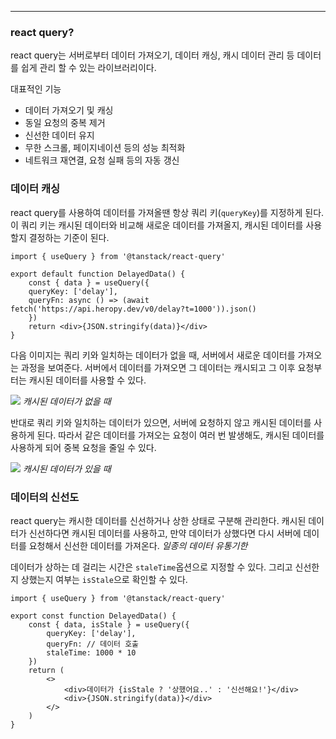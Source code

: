 
---

### react query?

react query는 서버로부터 데이터 가져오기, 데이터 캐싱, 캐시 데이터 관리 등 데이터를 쉽게 관리 할 수 있는 라이브러리이다.

대표적인 기능
- 데이터 가져오기 및 캐싱
- 동일 요청의 중복 제거
- 신선한 데이터 유지 
- 무한 스크롤, 페이지네이션 등의 성능 최적화
- 네트워크 재연결, 요청 실패 등의 자동 갱신

### 데이터 캐싱

react query를 사용하여 데이터를 가져올땐 항상 쿼리 키(`queryKey`)를 지정하게 된다. 
이 쿼리 키는 캐시된 데이터와 비교해 새로운 데이터를 가져올지, 캐시된 데이터를 사용할지 결정하는 기준이 된다.

```tsx
import { useQuery } from '@tanstack/react-query' 

export default function DelayedData() { 
	const { data } = useQuery({ 
	queryKey: ['delay'], 
	queryFn: async () => (await fetch('https://api.heropy.dev/v0/delay?t=1000')).json()
	})
	return <div>{JSON.stringify(data)}</div> 
}
```

다음 이미지는 쿼리 키와 일치하는 데이터가 없을 때, 서버에서 새로운 데이터를 가져오는 과정을 보여준다.
서버에서 데이터를 가져오면 그 데이터는 캐시되고 그 이후 요청부터는 캐시된 데이터를 사용할 수 있다.

![](https://i.imgur.com/OECYMfJ.png)
*캐시된 데이터가 없을 때*

반대로 쿼리 키와 일치하는 데이터가 있으면, 서버에 요청하지 않고 캐시된 데이터를 사용하게 된다.
따라서 같은 데이터를 가져오는 요청이 여러 번 발생해도, 캐시된 데이터를 사용하게 되어 중복 요청을 줄일 수 있다. 

![](https://i.imgur.com/sO3wUCk.png)
*캐시된 데이터가 있을 때*

### 데이터의 신선도

react query는 캐시한 데이터를 신선하거나 상한 상태로 구분해 관리한다.
캐시된 데이터가 신선하다면 캐시된 데이터를 사용하고, 만약 데이터가 상했다면 다시 서버에 데이터를 요청해서 신선한 데이터를 가져온다.
*일종의 데이터 유통기한*

데이터가 상하는 데 걸리는 시간은 `staleTime`옵션으로 지정할 수 있다.
그리고 신선한지 상했는지 여부는 `isStale`으로 확인할 수 있다.

```tsx
import { useQuery } from '@tanstack/react-query'

export const function DelayedData() {
	const { data, isStale } = useQuery({
		queryKey: ['delay'],
		queryFn: // 데이터 호출
		staleTime: 1000 * 10
	})
	return (
		<>
			<div>데이터가 {isStale ? '상했어요..' : '신선해요!'}</div>
			<div>{JSON.stringify(data)}</div>
		</>
	)
}
```

